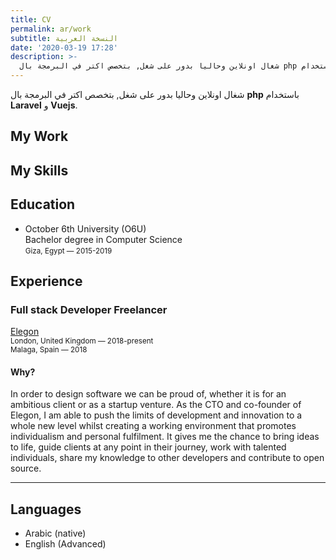 ```yaml
---
title: CV
permalink: ar/work
subtitle: النسخة العربية
date: '2020-03-19 17:28'
description: >-
  شغال اونلاين وحاليا بدور على شغل, بتخصص اكتر في البرمجة بال php باستخدام Laravel و Vuejs
---
```


  شغال اونلاين وحاليا بدور على شغل, بتخصص اكتر في البرمجة بال **php** باستخدام **Laravel** و **Vuejs**.

## My Work



## My Skills

<Skills  class="mb-8" :skills="[
            { body: 'Backend', theme: 'category', icon: 'server' },
            { body: 'Laravel', theme: 'highlighted' },
            { body: 'Wordpress', theme: 'highlighted'},
            { body: 'MySQL'},
            { body: 'Frontend', theme: 'category', icon: 'interface' },
            { body: 'VueJS', theme: 'highlighted' },
            { body: 'Nuxtjs' },
            { body: 'CSS Preprocessors (Sass, Stylus)' },
            { body: 'CSS Postprocessors (Tailwind CSS, PostCSS)' },
            { body: 'Templating (Laravel Blade)' },
            { body: 'Version Control/ Package Managers', theme: 'category', icon: 'code' },
            { body: 'git/GitHub'},
            { body: 'yarn/npm' },
            { body: 'composer' },
            { body: 'Technical', theme: 'category', icon: 'layers' },
            { body: 'Software engineering', theme: 'highlighted' },
            { body: 'CI / CD' },
            { body: 'Dev-ops Optimizations' },
            { body: 'App security' },
            { body: 'Soft', theme: 'category', icon: 'chat-group-alt' },
            { body: 'Blogging' },
            { body: 'IT Consulting' },
            { body: 'Project management' },
            { body: 'Team management' },
            { body: 'Static Sites Generators', theme: 'category', icon: 'archive' },
            { body: 'Vuepress', theme: 'highlighted' },
            { body: 'GridSome' },
            { body: 'Gatsby' },
]" />



## Education

* October 6th University (O6U) \
  Bachelor degree in Computer Science \
  <small>Giza, Egypt — 2015-2019</small>

## Experience

### Full stack Developer Freelancer

[Elegon](https://elegon.io/) \
<small>London, United Kingdom — 2018-present</small> \
<small>Malaga, Spain — 2018</small>

#### Why?

In order to design software we can be proud of, whether it is for an ambitious client or as a startup venture. As the CTO and co-founder of Elegon, I am able to push the limits of development and innovation to a whole new level whilst creating a working environment that promotes individualism and personal fulfilment. It gives me the chance to bring ideas to life, guide clients at any point in their journey, work with talented individuals, share my knowledge to other developers and contribute to open source.

- - -

## Languages

* Arabic (native) 
* English (Advanced)